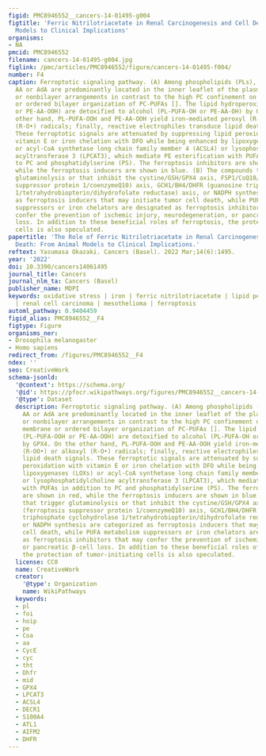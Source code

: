 ```yaml
---
figid: PMC8946552__cancers-14-01495-g004
figtitle: 'Ferric Nitrilotriacetate in Renal Carcinogenesis and Cell Death: From Animal
  Models to Clinical Implications'
organisms:
- NA
pmcid: PMC8946552
filename: cancers-14-01495-g004.jpg
figlink: /pmc/articles/PMC8946552/figure/cancers-14-01495-f004/
number: F4
caption: Ferroptotic signaling pathway. (A) Among phospholipids (PLs), PE-esterified
  AA or AdA are predominantly located in the inner leaflet of the plasma membrane
  or nonbilayer arrangements in contrast to the high PC confinement on the outer membrane
  or ordered bilayer organization of PC-PUFAs []. The lipid hydroperoxides (PL-PUFA-OOH
  or PE-AA-OOH) are detoxified to alcohol (PL-PUFA-OH or PE-AA-OH) by GPX4. On the
  other hand, PL-PUFA-OOH and PE-AA-OOH yield iron-mediated peroxyl (R-OO•) or alkoxyl
  (R-O•) radicals; finally, reactive electrophiles transduce lipid death signals.
  These ferroptotic signals are attenuated by suppressing lipid peroxidation with
  vitamin E or iron chelation with DFO while being enhanced by lipoxygenases (LOXs)
  or acyl-CoA synthetase long chain family member 4 (ACSL4) or lysophosphatidylcholine
  acyltransferase 3 (LPCAT3), which mediate PE esterification with PUFAs in addition
  to PC and phosphatidylserine (PS). The ferroptosis inhibitors are shown in red,
  while the ferroptosis inducers are shown in blue. (B) The compounds that trigger
  glutaminolysis or that inhibit the cystine/GSH/GPX4 axis, FSP1/CoQ10/α-Toc (ferroptosis
  suppressor protein 1/coenzymeQ10) axis, GCH1/BH4/DHFR (guanosine triphosphate cyclohydrolase
  1/tetrahydrobiopterin/dihydrofolate reductase) axis, or NADPH synthesis are categorized
  as ferroptosis inducers that may initiate tumor cell death, while PUFA metabolism
  suppressors or iron chelators are designated as ferroptosis inhibitors that may
  confer the prevention of ischemic injury, neurodegeneration, or pancreatic β-cell
  loss. In addition to these beneficial roles of ferroptosis, the protection of tumor-initiating
  cells is also speculated.
papertitle: 'The Role of Ferric Nitrilotriacetate in Renal Carcinogenesis and Cell
  Death: From Animal Models to Clinical Implications.'
reftext: Yasumasa Okazaki. Cancers (Basel). 2022 Mar;14(6):1495.
year: '2022'
doi: 10.3390/cancers14061495
journal_title: Cancers
journal_nlm_ta: Cancers (Basel)
publisher_name: MDPI
keywords: oxidative stress | iron | ferric nitrilotriacetate | lipid peroxidation
  | renal cell carcinoma | mesothelioma | ferroptosis
automl_pathway: 0.9404459
figid_alias: PMC8946552__F4
figtype: Figure
organisms_ner:
- Drosophila melanogaster
- Homo sapiens
redirect_from: /figures/PMC8946552__F4
ndex: ''
seo: CreativeWork
schema-jsonld:
  '@context': https://schema.org/
  '@id': https://pfocr.wikipathways.org/figures/PMC8946552__cancers-14-01495-g004.html
  '@type': Dataset
  description: Ferroptotic signaling pathway. (A) Among phospholipids (PLs), PE-esterified
    AA or AdA are predominantly located in the inner leaflet of the plasma membrane
    or nonbilayer arrangements in contrast to the high PC confinement on the outer
    membrane or ordered bilayer organization of PC-PUFAs []. The lipid hydroperoxides
    (PL-PUFA-OOH or PE-AA-OOH) are detoxified to alcohol (PL-PUFA-OH or PE-AA-OH)
    by GPX4. On the other hand, PL-PUFA-OOH and PE-AA-OOH yield iron-mediated peroxyl
    (R-OO•) or alkoxyl (R-O•) radicals; finally, reactive electrophiles transduce
    lipid death signals. These ferroptotic signals are attenuated by suppressing lipid
    peroxidation with vitamin E or iron chelation with DFO while being enhanced by
    lipoxygenases (LOXs) or acyl-CoA synthetase long chain family member 4 (ACSL4)
    or lysophosphatidylcholine acyltransferase 3 (LPCAT3), which mediate PE esterification
    with PUFAs in addition to PC and phosphatidylserine (PS). The ferroptosis inhibitors
    are shown in red, while the ferroptosis inducers are shown in blue. (B) The compounds
    that trigger glutaminolysis or that inhibit the cystine/GSH/GPX4 axis, FSP1/CoQ10/α-Toc
    (ferroptosis suppressor protein 1/coenzymeQ10) axis, GCH1/BH4/DHFR (guanosine
    triphosphate cyclohydrolase 1/tetrahydrobiopterin/dihydrofolate reductase) axis,
    or NADPH synthesis are categorized as ferroptosis inducers that may initiate tumor
    cell death, while PUFA metabolism suppressors or iron chelators are designated
    as ferroptosis inhibitors that may confer the prevention of ischemic injury, neurodegeneration,
    or pancreatic β-cell loss. In addition to these beneficial roles of ferroptosis,
    the protection of tumor-initiating cells is also speculated.
  license: CC0
  name: CreativeWork
  creator:
    '@type': Organization
    name: WikiPathways
  keywords:
  - pl
  - foi
  - hoip
  - pe
  - Coa
  - aa
  - CycE
  - cyc
  - tht
  - Dhfr
  - mid
  - GPX4
  - LPCAT3
  - ACSL4
  - DECR1
  - S100A4
  - ATL1
  - AIFM2
  - DHFR
---
```

